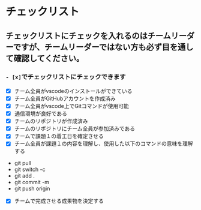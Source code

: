 # チェックリスト
## チェックリストにチェックを入れるのはチームリーダーですが、チームリーダーではない方も必ず目を通して確認してください。

### ```- [x]```でチェックリストにチェックできます 

- [x] チーム全員がvscodeのインストールができている
- [x] チーム全員がGitHubアカウントを作成済み
- [x] チーム全員がvscode上でGitコマンドが使用可能
- [x] 通信環境が良好である
- [x] チームのリポジトリが作成済み
- [x] チームのリポジトリにチーム全員が参加済みである
- [x] チームで課題１の着工日を確定させる
- [X] チーム全員が課題１の内容を理解し、使用した以下のコマンドの意味を理解する
- git pull
- git switch -c 
- git add .
- git commit -m
- git push origin 
- [x] チームで完成させる成果物を決定する
